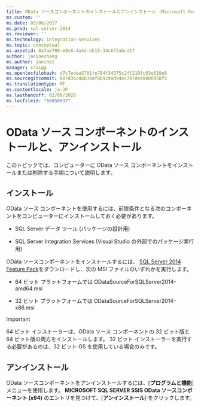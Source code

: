 ```yaml
---
title: OData ソースコンポーネントのインストールとアンインストール |Microsoft Docs
ms.custom: ''
ms.date: 03/06/2017
ms.prod: sql-server-2014
ms.reviewer: ''
ms.technology: integration-services
ms.topic: conceptual
ms.assetid: 0a3ae788-e8c8-4a4d-bb15-34c673abcd17
author: janinezhang
ms.author: janinez
manager: craigg
ms.openlocfilehash: d7c7edea5701fe784f34375c2ff218fc93e610e8
ms.sourcegitcommit: b87d36c46b39af8b929ad94ec707dee8800950f5
ms.translationtype: MT
ms.contentlocale: ja-JP
ms.lasthandoff: 02/08/2020
ms.locfileid: "66058037"
---
```

# <a name="install-and-uninstall-odata-source-component"></a>OData ソース コンポーネントのインストールと、アンインストール
  このトピックでは、コンピューターに OData ソース コンポーネントをインストールまたは削除する手順について説明します。  
  
## <a name="installation"></a>インストール  
 OData ソース コンポーネントを使用するには、前提条件となる次のコンポーネントをコンピューターにインストールしておく必要があります。  
  
-   SQL Server データ ツール (パッケージの設計用)  
  
-   SQL Server Integration Services (Visual Studio の外部でのパッケージ実行用)  
  
 OData ソースコンポーネントをインストールするには、 [SQL Server 2014 Feature Pack](https://go.microsoft.com/fwlink/p/?LinkId=391999)をダウンロードし、次の MSI ファイルのいずれかを実行します。  
  
-   64 ビット プラットフォームでは ODataSourceForSQLServer2014-amd64.msi  
  
-   32 ビット プラットフォームでは ODataSourceForSQLServer2014-x86.msi  
  
> [!IMPORTANT]  
>  64 ビット インストーラーは、OData ソース コンポーネントの 32 ビット版と 64 ビット版の両方をインストールします。 32 ビット インストーラーを実行する必要があるのは、32 ビット OS を使用している場合のみです。  
  
## <a name="uninstallation"></a>アンインストール  
 OData ソースコンポーネントをアンインストールするには、[**プログラムと機能**] メニューを使用します。 **MICROSOFT SQL SERVER SSIS OData ソースコンポーネント (x64)** のエントリを見つけて、[**アンインストール**] をクリックします。  
  
  

